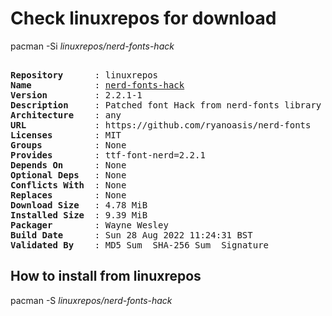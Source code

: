 # Check linuxrepos for download

pacman -Si *linuxrepos/nerd-fonts-hack*

<div class="highlight"><pre class="highlight"><text>
<b>Repository</b>      : linuxrepos
<b>Name</b>            : <a href="../../x86_64/nerd-fonts-hack-2.2.1-1-any.pkg.tar.zst">nerd-fonts-hack</a>
<b>Version</b>         : 2.2.1-1
<b>Description</b>     : Patched font Hack from nerd-fonts library
<b>Architecture</b>    : any
<b>URL</b>             : https://github.com/ryanoasis/nerd-fonts
<b>Licenses</b>        : MIT
<b>Groups</b>          : None
<b>Provides</b>        : ttf-font-nerd=2.2.1
<b>Depends On</b>      : None
<b>Optional Deps</b>   : None
<b>Conflicts With</b>  : None
<b>Replaces</b>        : None
<b>Download Size</b>   : 4.78 MiB
<b>Installed Size</b>  : 9.39 MiB
<b>Packager</b>        : Wayne Wesley <wayne6324@gmail.com>
<b>Build Date</b>      : Sun 28 Aug 2022 11:24:31 BST
<b>Validated By</b>    : MD5 Sum  SHA-256 Sum  Signature
</text></pre></div>

## How to install from linuxrepos

pacman -S *linuxrepos/nerd-fonts-hack*

